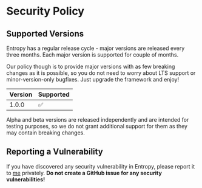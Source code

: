 # Security Policy

## Supported Versions

Entropy has a regular release cycle - major versions are released every three
months. Each major version is supported for couple of months.

Our policy though is to provide major versions with as few breaking changes as
it is possible, so you do not need to worry about LTS support or
minor-version-only bugfixes. Just upgrade the framework and enjoy!

| Version | Supported          |
| ------- | ------------------ |
| 1.0.0   | :white_check_mark: |

Alpha and beta versions are released independently and are intended for testing
purposes, so we do not grant additional support for them as they may contain
breaking changes.

## Reporting a Vulnerability

If you have discovered any security vulnerability in Entropy, please report it
to [me](https://github.com/dominiq007) privately. **Do not create a GitHub issue
for any security vulnerabilities!**
